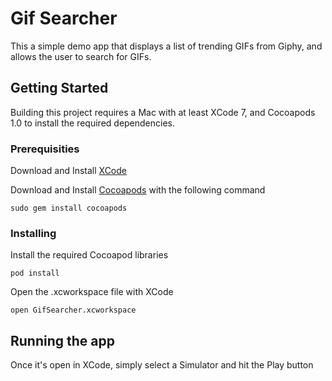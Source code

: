 # Gif Searcher

This a simple demo app that displays a list of trending GIFs from Giphy, and allows the user to search for GIFs.

## Getting Started

Building this project requires a Mac with at least XCode 7, and Cocoapods 1.0 to install the required dependencies.

### Prerequisities

Download and Install [XCode](https://developer.apple.com/download/)

Download and Install [Cocoapods](https://cocoapods.org/) with the following command

```
sudo gem install cocoapods
```

### Installing


Install the required Cocoapod libraries

```
pod install
```

Open the .xcworkspace file with XCode

```
open GifSearcher.xcworkspace
```


## Running the app

Once it's open in XCode, simply select a Simulator and hit the Play button

